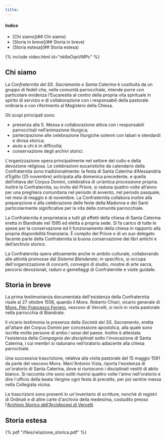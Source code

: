 ```yaml
---
title:
---
```


#### Indice
- [Chi siamo](## Chi siamo)
- [Storia in breve](## Storia in breve)
- [Storia estesa](## Storia estesa)

{% include video.html id="nk6eOqnVMPc" %}

## Chi siamo
La *Confraternita del SS. Sacramento e Santa Caterina* è costituita da un gruppo di fedeli che, nella comunità parrocchiale, intende porre con particolare evidenza l’Eucarestia al centro della propria vita spirituale in spirito di servizio e di collaborazione con i responsabili della pastorale ordinaria e con riferimento al Magistero della Chiesa.

Gli scopi principali sono:

- presenza alla S. Messa e collaborazione attiva con i responsabili parrocchiali nell’animazione liturgica;
- partecipazione alle celebrazione liturgiche solenni con labari e stendardi e divisa storica;
- aiuto a chi è in difficoltà;
- conservazione degli archivi storici.

L'organizzazione opera principalmente nel settore del culto e della devozione religiosa. Le celebrazioni eucaristiche da calendario della Confraternita sono tradizionalmente: la festa di Santa Caterina d’Alessandria d’Egitto (25 novembre) anticipata alla domenica precedente, e quella dell’ottava del Corpus Domini, celebrativa di un’antica processione propria. Inoltre la Confraternita, su invito del Priore, si raduna quattro volte all’anno per una preghiera comunitaria nel periodo di avvento, nel periodo pasquale, nei mesi di maggio e di novembre.
La Confraternita collabora inoltre alla preparazione e alla celebrazione delle feste della Madonna e dei Santi particolarmente significative per la vita della comunità parrocchiale.

La Confraternita è proprietaria a tutti gli effetti della chiesa di Santa Caterina eretta in Biandrate nel 1595 ed eletta a propria sede. Si fa carico di tutte le spese per la conservazione ed il funzionamento della chiesa in rapporto alla propria disponibilità finanziaria. È compito del Priore o di un suo delegato facente parte della Confraternita la buona conservazione dei libri antichi e dell’archivio storico.

La Confraternita opera attivamente anche in ambito culturale, collaborando alle attività promosse dal *Sistema Blanderate*; in specifico, si occupa dell'organizzazione di concerti, convegni di studio, mostre di arte sacra, percorsi devozionali, raduni e gemellaggi di Confraternite e visite guidate.

## Storia in breve
La prima testimonianza documentata dell'esistenza della Confraternita risale
al 27 ottobre 1556, quando il Mons. Roberto Chiari, vicario generale di [Mons. Pier Francesco Ferrero](https://www.treccani.it/enciclopedia/pier-francesco-ferrero_%28Dizionario-Biografico%29/), vescovo di Vercelli, si recò in visita pastorale nella parrocchia di Biandrate.

Il vicario testimonia la presenza della *Società del SS. Sacramento*, eretta all'altare del Corpus Domini per concessione apostolica, alla quale sono iscritte molte persone di ambo i sessi del paese. Inoltre è attestata l'esistenza della *Compagnia dei disciplinati* sotto l'invocazione di Santa Caterina, i cui membri si radunano nell’oratorio adiacente alla chiesa parrochiale.

Una successiva trascrizione, relativa alla visita pastorale del 15 maggio 1591 da parte del vescovo Mons. Marc'Antonio Vizia, riporta l'esistenza di un'oratorio di Santa Caterina, dove si riuniscono i disciplinati vestiti di abito bianco. Si racconta
che sono soliti riunirsi quattro volte l'anno nell'oratorio e dire l'ufficio della beata Vergine ogni festa di precetto, per poi sentire messa nella Collegiata vicina.

Le trascrizioni sono presenti in un'inventario di scritture, nonché di registri di Ordinati e di altre carte d'archivio della medesima, costudito presso l'[Archivio Storico dell'Arcidiocesi di Vercelli](https://www.beweb.chiesacattolica.it/istituticulturali/istituto/3405/Archivio+Storico+dell%27Arcidiocesi+di+Vercelli).

## Storia estesa

 {% pdf "/files/relazione_storica.pdf" %}
